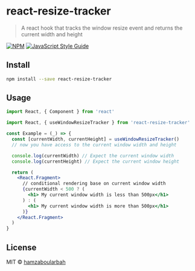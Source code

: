 # react-resize-tracker

> A react hook that tracks the window resize event and returns the current width and height

[![NPM](https://img.shields.io/npm/v/react-resize-tracker.svg)](https://www.npmjs.com/package/react-resize-tracker) [![JavaScript Style Guide](https://img.shields.io/badge/code_style-standard-brightgreen.svg)](https://standardjs.com)

## Install

```bash
npm install --save react-resize-tracker
```

## Usage

```jsx
import React, { Component } from 'react'

import React, { useWindowResizeTracker } from 'react-resize-tracker'

const Example = (_) => {
  const [currentWidth, currentHeight] = useWindowResizeTracker()
  // now you have access to the current window width and height

  console.log(currentWidth) // Expect the current window width
  console.log(currentHeight) // Expect the current window height

  return (
    <React.Fragment>
      // conditional rendering base on current window width
      {currentWidth < 500 ? (
        <h1> My current window width is less than 500px</h1>
      ) : (
        <h1> My current window width is more than 500px</h1>
      )}
    </React.Fragment>
  )
}
```

## License

MIT © [hamzaboularbah](https://github.com/hamzaboularbah)
